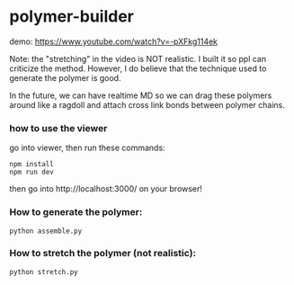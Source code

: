 # polymer-builder

demo: https://www.youtube.com/watch?v=-pXFkg114ek

Note: the "stretching" in the video is NOT realistic. I built it so ppl can criticize the method. However, I do believe that the technique used to generate the polymer is good.

In the future, we can have realtime MD so we can drag these polymers around like a ragdoll and attach cross link bonds between polymer chains.

### how to use the viewer

go into viewer, then run these commands:
```
npm install
npm run dev
```
then go into http://localhost:3000/ on your browser!


### How to generate the polymer:
`python assemble.py`

### How to stretch the polymer (not realistic):
`python stretch.py`
